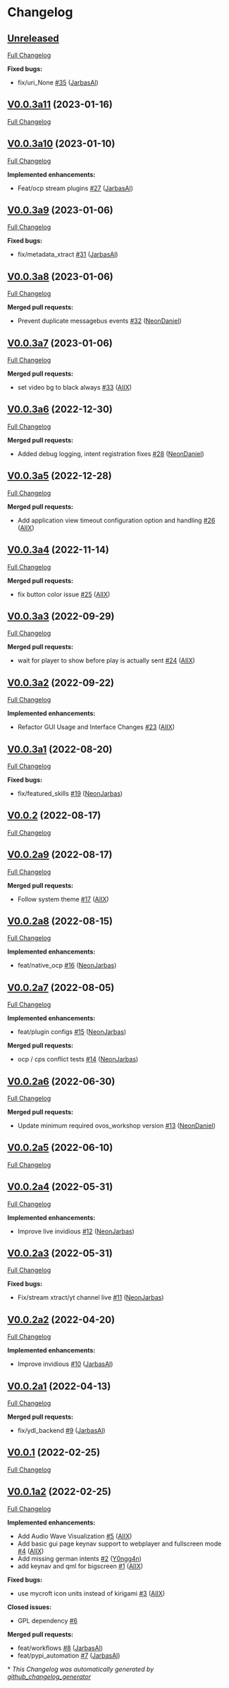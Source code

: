 # Changelog

## [Unreleased](https://github.com/OpenVoiceOS/ovos-ocp-audio-plugin/tree/HEAD)

[Full Changelog](https://github.com/OpenVoiceOS/ovos-ocp-audio-plugin/compare/V0.0.3a11...HEAD)

**Fixed bugs:**

- fix/uri\_None [\#35](https://github.com/OpenVoiceOS/ovos-ocp-audio-plugin/pull/35) ([JarbasAl](https://github.com/JarbasAl))

## [V0.0.3a11](https://github.com/OpenVoiceOS/ovos-ocp-audio-plugin/tree/V0.0.3a11) (2023-01-16)

[Full Changelog](https://github.com/OpenVoiceOS/ovos-ocp-audio-plugin/compare/V0.0.3a10...V0.0.3a11)

## [V0.0.3a10](https://github.com/OpenVoiceOS/ovos-ocp-audio-plugin/tree/V0.0.3a10) (2023-01-10)

[Full Changelog](https://github.com/OpenVoiceOS/ovos-ocp-audio-plugin/compare/V0.0.3a9...V0.0.3a10)

**Implemented enhancements:**

- Feat/ocp stream plugins [\#27](https://github.com/OpenVoiceOS/ovos-ocp-audio-plugin/pull/27) ([JarbasAl](https://github.com/JarbasAl))

## [V0.0.3a9](https://github.com/OpenVoiceOS/ovos-ocp-audio-plugin/tree/V0.0.3a9) (2023-01-06)

[Full Changelog](https://github.com/OpenVoiceOS/ovos-ocp-audio-plugin/compare/V0.0.3a8...V0.0.3a9)

**Fixed bugs:**

- fix/metadata\_xtract [\#31](https://github.com/OpenVoiceOS/ovos-ocp-audio-plugin/pull/31) ([JarbasAl](https://github.com/JarbasAl))

## [V0.0.3a8](https://github.com/OpenVoiceOS/ovos-ocp-audio-plugin/tree/V0.0.3a8) (2023-01-06)

[Full Changelog](https://github.com/OpenVoiceOS/ovos-ocp-audio-plugin/compare/V0.0.3a7...V0.0.3a8)

**Merged pull requests:**

- Prevent duplicate messagebus events [\#32](https://github.com/OpenVoiceOS/ovos-ocp-audio-plugin/pull/32) ([NeonDaniel](https://github.com/NeonDaniel))

## [V0.0.3a7](https://github.com/OpenVoiceOS/ovos-ocp-audio-plugin/tree/V0.0.3a7) (2023-01-06)

[Full Changelog](https://github.com/OpenVoiceOS/ovos-ocp-audio-plugin/compare/V0.0.3a6...V0.0.3a7)

**Merged pull requests:**

- set video bg to black always [\#33](https://github.com/OpenVoiceOS/ovos-ocp-audio-plugin/pull/33) ([AIIX](https://github.com/AIIX))

## [V0.0.3a6](https://github.com/OpenVoiceOS/ovos-ocp-audio-plugin/tree/V0.0.3a6) (2022-12-30)

[Full Changelog](https://github.com/OpenVoiceOS/ovos-ocp-audio-plugin/compare/V0.0.3a5...V0.0.3a6)

**Merged pull requests:**

- Added debug logging, intent registration fixes [\#28](https://github.com/OpenVoiceOS/ovos-ocp-audio-plugin/pull/28) ([NeonDaniel](https://github.com/NeonDaniel))

## [V0.0.3a5](https://github.com/OpenVoiceOS/ovos-ocp-audio-plugin/tree/V0.0.3a5) (2022-12-28)

[Full Changelog](https://github.com/OpenVoiceOS/ovos-ocp-audio-plugin/compare/V0.0.3a4...V0.0.3a5)

**Merged pull requests:**

- Add application view timeout configuration option and handling [\#26](https://github.com/OpenVoiceOS/ovos-ocp-audio-plugin/pull/26) ([AIIX](https://github.com/AIIX))

## [V0.0.3a4](https://github.com/OpenVoiceOS/ovos-ocp-audio-plugin/tree/V0.0.3a4) (2022-11-14)

[Full Changelog](https://github.com/OpenVoiceOS/ovos-ocp-audio-plugin/compare/V0.0.3a3...V0.0.3a4)

**Merged pull requests:**

- fix button color issue [\#25](https://github.com/OpenVoiceOS/ovos-ocp-audio-plugin/pull/25) ([AIIX](https://github.com/AIIX))

## [V0.0.3a3](https://github.com/OpenVoiceOS/ovos-ocp-audio-plugin/tree/V0.0.3a3) (2022-09-29)

[Full Changelog](https://github.com/OpenVoiceOS/ovos-ocp-audio-plugin/compare/V0.0.3a2...V0.0.3a3)

**Merged pull requests:**

- wait for player to show before play is actually sent [\#24](https://github.com/OpenVoiceOS/ovos-ocp-audio-plugin/pull/24) ([AIIX](https://github.com/AIIX))

## [V0.0.3a2](https://github.com/OpenVoiceOS/ovos-ocp-audio-plugin/tree/V0.0.3a2) (2022-09-22)

[Full Changelog](https://github.com/OpenVoiceOS/ovos-ocp-audio-plugin/compare/V0.0.3a1...V0.0.3a2)

**Implemented enhancements:**

- Refactor GUI Usage and Interface Changes [\#23](https://github.com/OpenVoiceOS/ovos-ocp-audio-plugin/pull/23) ([AIIX](https://github.com/AIIX))

## [V0.0.3a1](https://github.com/OpenVoiceOS/ovos-ocp-audio-plugin/tree/V0.0.3a1) (2022-08-20)

[Full Changelog](https://github.com/OpenVoiceOS/ovos-ocp-audio-plugin/compare/V0.0.2...V0.0.3a1)

**Fixed bugs:**

- fix/featured\_skills [\#19](https://github.com/OpenVoiceOS/ovos-ocp-audio-plugin/pull/19) ([NeonJarbas](https://github.com/NeonJarbas))

## [V0.0.2](https://github.com/OpenVoiceOS/ovos-ocp-audio-plugin/tree/V0.0.2) (2022-08-17)

[Full Changelog](https://github.com/OpenVoiceOS/ovos-ocp-audio-plugin/compare/V0.0.2a9...V0.0.2)

## [V0.0.2a9](https://github.com/OpenVoiceOS/ovos-ocp-audio-plugin/tree/V0.0.2a9) (2022-08-17)

[Full Changelog](https://github.com/OpenVoiceOS/ovos-ocp-audio-plugin/compare/V0.0.2a8...V0.0.2a9)

**Merged pull requests:**

- Follow system theme [\#17](https://github.com/OpenVoiceOS/ovos-ocp-audio-plugin/pull/17) ([AIIX](https://github.com/AIIX))

## [V0.0.2a8](https://github.com/OpenVoiceOS/ovos-ocp-audio-plugin/tree/V0.0.2a8) (2022-08-15)

[Full Changelog](https://github.com/OpenVoiceOS/ovos-ocp-audio-plugin/compare/V0.0.2a7...V0.0.2a8)

**Implemented enhancements:**

- feat/native\_ocp [\#16](https://github.com/OpenVoiceOS/ovos-ocp-audio-plugin/pull/16) ([NeonJarbas](https://github.com/NeonJarbas))

## [V0.0.2a7](https://github.com/OpenVoiceOS/ovos-ocp-audio-plugin/tree/V0.0.2a7) (2022-08-05)

[Full Changelog](https://github.com/OpenVoiceOS/ovos-ocp-audio-plugin/compare/V0.0.2a6...V0.0.2a7)

**Implemented enhancements:**

- feat/plugin configs [\#15](https://github.com/OpenVoiceOS/ovos-ocp-audio-plugin/pull/15) ([NeonJarbas](https://github.com/NeonJarbas))

**Merged pull requests:**

- ocp / cps conflict tests [\#14](https://github.com/OpenVoiceOS/ovos-ocp-audio-plugin/pull/14) ([NeonJarbas](https://github.com/NeonJarbas))

## [V0.0.2a6](https://github.com/OpenVoiceOS/ovos-ocp-audio-plugin/tree/V0.0.2a6) (2022-06-30)

[Full Changelog](https://github.com/OpenVoiceOS/ovos-ocp-audio-plugin/compare/V0.0.2a5...V0.0.2a6)

**Merged pull requests:**

- Update minimum required ovos\_workshop version [\#13](https://github.com/OpenVoiceOS/ovos-ocp-audio-plugin/pull/13) ([NeonDaniel](https://github.com/NeonDaniel))

## [V0.0.2a5](https://github.com/OpenVoiceOS/ovos-ocp-audio-plugin/tree/V0.0.2a5) (2022-06-10)

[Full Changelog](https://github.com/OpenVoiceOS/ovos-ocp-audio-plugin/compare/V0.0.2a4...V0.0.2a5)

## [V0.0.2a4](https://github.com/OpenVoiceOS/ovos-ocp-audio-plugin/tree/V0.0.2a4) (2022-05-31)

[Full Changelog](https://github.com/OpenVoiceOS/ovos-ocp-audio-plugin/compare/V0.0.2a3...V0.0.2a4)

**Implemented enhancements:**

- Improve live invidious [\#12](https://github.com/OpenVoiceOS/ovos-ocp-audio-plugin/pull/12) ([NeonJarbas](https://github.com/NeonJarbas))

## [V0.0.2a3](https://github.com/OpenVoiceOS/ovos-ocp-audio-plugin/tree/V0.0.2a3) (2022-05-31)

[Full Changelog](https://github.com/OpenVoiceOS/ovos-ocp-audio-plugin/compare/V0.0.2a2...V0.0.2a3)

**Fixed bugs:**

- Fix/stream xtract/yt channel live [\#11](https://github.com/OpenVoiceOS/ovos-ocp-audio-plugin/pull/11) ([NeonJarbas](https://github.com/NeonJarbas))

## [V0.0.2a2](https://github.com/OpenVoiceOS/ovos-ocp-audio-plugin/tree/V0.0.2a2) (2022-04-20)

[Full Changelog](https://github.com/OpenVoiceOS/ovos-ocp-audio-plugin/compare/V0.0.2a1...V0.0.2a2)

**Implemented enhancements:**

- Improve invidious [\#10](https://github.com/OpenVoiceOS/ovos-ocp-audio-plugin/pull/10) ([JarbasAl](https://github.com/JarbasAl))

## [V0.0.2a1](https://github.com/OpenVoiceOS/ovos-ocp-audio-plugin/tree/V0.0.2a1) (2022-04-13)

[Full Changelog](https://github.com/OpenVoiceOS/ovos-ocp-audio-plugin/compare/V0.0.1...V0.0.2a1)

**Merged pull requests:**

- fix/ydl\_backend [\#9](https://github.com/OpenVoiceOS/ovos-ocp-audio-plugin/pull/9) ([JarbasAl](https://github.com/JarbasAl))

## [V0.0.1](https://github.com/OpenVoiceOS/ovos-ocp-audio-plugin/tree/V0.0.1) (2022-02-25)

[Full Changelog](https://github.com/OpenVoiceOS/ovos-ocp-audio-plugin/compare/V0.0.1a2...V0.0.1)

## [V0.0.1a2](https://github.com/OpenVoiceOS/ovos-ocp-audio-plugin/tree/V0.0.1a2) (2022-02-25)

[Full Changelog](https://github.com/OpenVoiceOS/ovos-ocp-audio-plugin/compare/f6b0dc8082672f6c5f092be7ffe2d0f4b0520882...V0.0.1a2)

**Implemented enhancements:**

- Add Audio Wave Visualization [\#5](https://github.com/OpenVoiceOS/ovos-ocp-audio-plugin/pull/5) ([AIIX](https://github.com/AIIX))
- Add basic gui page keynav support to webplayer and fullscreen mode [\#4](https://github.com/OpenVoiceOS/ovos-ocp-audio-plugin/pull/4) ([AIIX](https://github.com/AIIX))
- Add missing german intents [\#2](https://github.com/OpenVoiceOS/ovos-ocp-audio-plugin/pull/2) ([Y0ngg4n](https://github.com/Y0ngg4n))
- add keynav and qml for bigscreen [\#1](https://github.com/OpenVoiceOS/ovos-ocp-audio-plugin/pull/1) ([AIIX](https://github.com/AIIX))

**Fixed bugs:**

- use mycroft icon units instead of kirigami [\#3](https://github.com/OpenVoiceOS/ovos-ocp-audio-plugin/pull/3) ([AIIX](https://github.com/AIIX))

**Closed issues:**

- GPL dependency [\#6](https://github.com/OpenVoiceOS/ovos-ocp-audio-plugin/issues/6)

**Merged pull requests:**

- feat/workflows [\#8](https://github.com/OpenVoiceOS/ovos-ocp-audio-plugin/pull/8) ([JarbasAl](https://github.com/JarbasAl))
- feat/pypi\_automation [\#7](https://github.com/OpenVoiceOS/ovos-ocp-audio-plugin/pull/7) ([JarbasAl](https://github.com/JarbasAl))



\* *This Changelog was automatically generated by [github_changelog_generator](https://github.com/github-changelog-generator/github-changelog-generator)*
